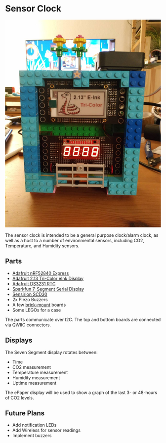 # Sensor Clock

![Sensor Clock in LEGO case](./sensor-clock.jpg)

The sensor clock is intended to be a general purpose clock/alarm clock, as well as a host to a number of environmental sensors, including CO2, Temperature, and Humidity sensors.

## Parts

* [Adafruit nRF52840 Express](https://www.adafruit.com/product/4062)
* [Adafruit 2.13 Tri-Color eInk Display](https://www.adafruit.com/product/4128)
* [Adafruit DS3231 RTC](https://www.adafruit.com/product/3013)
* [Sparkfun 7-Segment Serial Display](https://www.sparkfun.com/products/11441)
* [Sensirion SCD30](https://www.sensirion.com/scd30/)
* 2x Piezo Buzzers
* A few [brick-mount](./brick-mount.md) boards
* Some LEGOs for a case

The parts communicate over I2C. The top and bottom boards are connected via QWIIC connectors.

## Displays

The Seven Segment display rotates between:

* Time
* CO2 measurement
* Temperature measurement
* Humidity measurement
* Uptime measurement

The ePaper display will be used to show a graph of the last 3- or 48-hours of CO2 levels.

## Future Plans

* Add notification LEDs
* Add Wireless for sensor readings
* Implement buzzers
